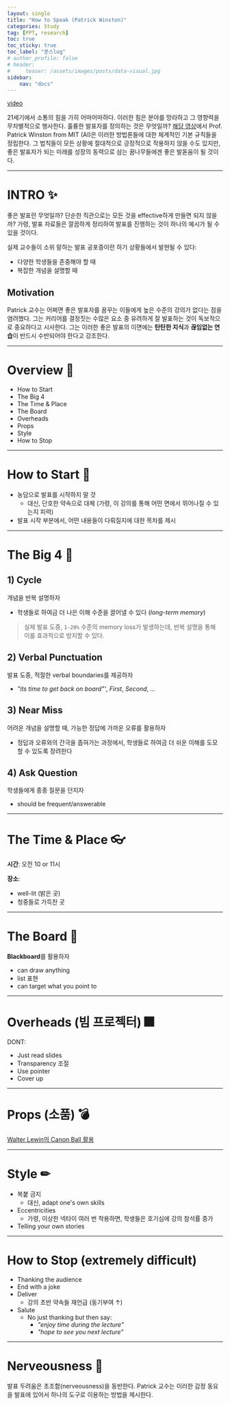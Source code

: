 ```yaml
---
layout: single
title: "How to Speak (Patrick Winston)"
categories: Study
tag: [PPT, research]
toc: true
toc_sticky: true
toc_label: "쭌스log"
# author_profile: false
# header:
#     teaser: /assets/images/posts/data-visual.jpg
sidebar:
    nav: "docs"
---
```


[video](https://vimeo.com/101543862)

21세기에서 소통의 힘을 가히 어마어마하다. 이러한 힘은 분야를 망라하고 그 영향력을 무차별적으로 행사한다. 훌륭한 발표자를 정의하는 것은 무엇일까? [해당 영상](https://vimeo.com/101543862)에서 Prof. Patrick Winston from MIT (AI)은 이러한 방법론들에 대한 체계적인 기본 규칙들을 정립한다. 그 법칙들이 모든 상황에 절대적으로 긍정적으로 작용하지 않을 수도 있지만, 좋은 발표자가 되는 미래를 성장의 동력으로 삼는 꿈나무들에겐 좋은 발돋움이 될 것이다.

****
# INTRO ✨
좋은 발표란 무엇일까? 단순한 직관으로는 모든 것을 effective하게 만들면 되지 않을까? 가령, 발표 자료들은 깔끔하게 정리하여 발표를 진행하는 것이 하나의 예시가 될 수 있을 것이다.

실제 교수들이 소위 말하는 발표 공포증이란 하기 상황들에서 발현될 수 있다:
- 다양한 학생들을 존중해야 할 때
- 복잡한 개념을 설명할 때

## Motivation
Patrick 교수는 어쩌면 좋은 발표자를 꿈꾸는 이들에게 높은 수준의 강의가 없다는 점을 염려했다. 그는 커리어를 결정짓는 수많은 요소 중 유려하게 잘 발표하는 것이 독보적으로 중요하다고 시사한다. 그는 이러한 좋은 발표의 이면에는 **탄탄한 지식**과 **끊임없는 연습**이 반드시 수반되어야 한다고 강조한다.

****
# Overview 👀
- How to Start
- The Big 4
- The Time & Place
- The Board
- Overheads
- Props
- Style
- How to Stop

****
# How to Start 🧿
- 농담으로 발표를 시작하지 말 것
    - 대신, 단호한 약속으로 대체 (가령, 이 강의를 통해 어떤 면에서 뛰어나질 수 있는지 피력)
- 발표 시작 부분에서, 어떤 내용들이 다뤄질지에 대한 목차를 제시

****
# The Big 4 📌
## 1) Cycle
개념을 반복 설명하자
- 학생들로 하여금 더 나은 이해 수준을 끌어낼 수 있다 (*long-term memory*)

> 실제 발표 도중, `1-20%` 수준의 memory loss가 발생하는데, 반복 설명을 통해 이를 효과적으로 방지할 수 있다.

## 2) Verbal Punctuation
발표 도중, 적절한 verbal boundaries를 제공하자
- *"its time to get back on board"'*, *First*, *Second*, *...*

## 3) Near Miss
어려운 개념을 설명할 때, 가능한 정답에 가까운 오류를 활용하자
- 정답과 오류와의 간극을 좁혀가는 과정에서, 학생들로 하여금 더 쉬운 이해를 도모할 수 있도록 장려한다

## 4) Ask Question
학생들에게 종종 질문을 던지자
- should be frequent/answerable

****
# The Time & Place 👓
**시간**: 오전 10 or 11시

**장소**:
- well-lit (밝은 곳)
- 청중들로 가득찬 곳

****
# The Board 📂
**Blackboard**를 활용하자
- can draw anything
- list 표현
- can target what you point to

****
# Overheads (빔 프로젝터) 🎆
DONT:
- Just read slides
- Transparency 조절
- Use pointer
- Cover up

****
# Props (소품) 💣
[Walter Lewin의 Canon Ball 활용](https://www.youtube.com/watch?v=77ZF50ve6rs)

****
# Style ✏
- 복붙 금지
    - 대신, adapt one's own skills
- Eccentricities
    - 가령, 이상한 넥타이 여러 번 착용하면, 학생들은 호기심에 강의 참석률 증가
- Telling your own stories

****
# How to Stop (extremely difficult)
- Thanking the audience
- End with a joke
- Deliver
    - 강의 초반 약속들 재언급 (동기부여 ↑)
- Salute
    - No just thanking but then say:
        - *"enjoy time during the lecture"*
        - *"hope to see you next lecture"*

****
# Nerveousness 🍞
발표 두려움은 초조함(nerveousness)을 동반한다. Patrick 교수는 이러한 감정 동요을 발표에 있어서 하나의 도구로 이용하는 방법을 제시한다.
